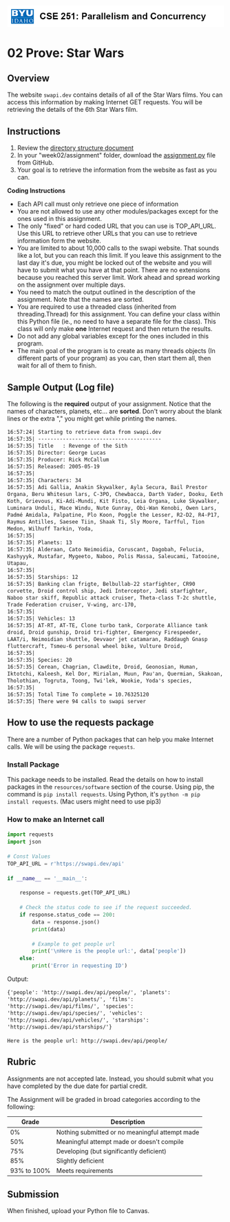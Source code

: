 ![](../site/banner.png)

# 02 Prove: Star Wars

## Overview

The website `swapi.dev` contains details of all of the Star Wars films.  You can access this information by making Internet GET requests.  You will be retrieving the details of the 6th Star Wars film.

## Instructions

1. Review the [directory structure document](../overview/directory_structure.md)
2. In your "week02/assignment" folder, download the [assignment.py](assignment/assignment.py) file from GitHub.
4. Your goal is to retrieve the information from the website as fast as you can.

**Coding Instructions**

- Each API call must only retrieve one piece of information
- You are not allowed to use any other modules/packages except for the ones used in this assignment.
- The only "fixed" or hard coded URL that you can use is TOP_API_URL.  Use this URL to retrieve other URLs that you can use to retrieve information form the website.
- You are limited to about 10,000 calls to the swapi website.  That sounds like   a lot, but you can reach this limit. If you leave this assignment to the last day it's due, you might be locked out of the website and you will have to submit what you have at that point.  There are no extensions because you reached this server limit. Work ahead and spread working on the assignment over multiple days.
- You need to match the output outlined in the description of the assignment.  Note that the names are sorted.
- You are required to use a threaded class (inherited from threading.Thread) for this assignment.  You can define your class within this Python file (ie., no need to have a separate file for the class).  This class will only make **one** Internet request and then return the results.
- Do not add any global variables except for the ones included in this program.
- The main goal of the program is to create as many threads objects (In different parts of your program) as you can, then start them all, then wait for all of them to finish.

## Sample Output (Log file)

The following is the **required** output of your assignment.  Notice that the names of characters, planets, etc... are **sorted**.  Don't worry about the blank lines or the extra "," you might get while printing the names.

```text
16:57:24| Starting to retrieve data from swapi.dev
16:57:35| ----------------------------------------
16:57:35| Title   : Revenge of the Sith
16:57:35| Director: George Lucas
16:57:35| Producer: Rick McCallum
16:57:35| Released: 2005-05-19
16:57:35|
16:57:35| Characters: 34
16:57:35| Adi Gallia, Anakin Skywalker, Ayla Secura, Bail Prestor Organa, Beru Whitesun lars, C-3PO, Chewbacca, Darth Vader, Dooku, Eeth Koth, Grievous, Ki-Adi-Mundi, Kit Fisto, Leia Organa, Luke Skywalker, Luminara Unduli, Mace Windu, Nute Gunray, Obi-Wan Kenobi, Owen Lars, Padmé Amidala, Palpatine, Plo Koon, Poggle the Lesser, R2-D2, R4-P17, Raymus Antilles, Saesee Tiin, Shaak Ti, Sly Moore, Tarfful, Tion Medon, Wilhuff Tarkin, Yoda,
16:57:35|
16:57:35| Planets: 13
16:57:35| Alderaan, Cato Neimoidia, Coruscant, Dagobah, Felucia, Kashyyyk, Mustafar, Mygeeto, Naboo, Polis Massa, Saleucami, Tatooine, Utapau,
16:57:35|
16:57:35| Starships: 12
16:57:35| Banking clan frigte, Belbullab-22 starfighter, CR90 corvette, Droid control ship, Jedi Interceptor, Jedi starfighter, Naboo star skiff, Republic attack cruiser, Theta-class T-2c shuttle, Trade Federation cruiser, V-wing, arc-170,
16:57:35| 
16:57:35| Vehicles: 13
16:57:35| AT-RT, AT-TE, Clone turbo tank, Corporate Alliance tank droid, Droid gunship, Droid tri-fighter, Emergency Firespeeder, LAAT/i, Neimoidian shuttle, Oevvaor jet catamaran, Raddaugh Gnasp fluttercraft, Tsmeu-6 personal wheel bike, Vulture Droid,
16:57:35|
16:57:35| Species: 20
16:57:35| Cerean, Chagrian, Clawdite, Droid, Geonosian, Human, Iktotchi, Kaleesh, Kel Dor, Mirialan, Muun, Pau'an, Quermian, Skakoan, Tholothian, Togruta, Toong, Twi'lek, Wookie, Yoda's species,
16:57:35|
16:57:35| Total Time To complete = 10.76325120
16:57:35| There were 94 calls to swapi server

```

## How to use the requests package

There are a number of Python packages that can help you make Internet calls.  We will be using the package `requests`.

### Install Package

This package needs to be installed.  Read the details on how to install packages in the `resources/software` section of the course.  Using pip, the command is `pip install requests`.  Using Python, it's `python -m pip install requests`.  (Mac users might need to use pip3)

### How to make an Internet call

```python
import requests
import json

# Const Values
TOP_API_URL = r'https://swapi.dev/api'

if __name__ == '__main__':

    response = requests.get(TOP_API_URL)
    
    # Check the status code to see if the request succeeded.
    if response.status_code == 200:
        data = response.json()
        print(data)

		# Example to get people url
        print('\nHere is the people url:', data['people'])
    else:
        print('Error in requesting ID')
```

Output:

```
{'people': 'http://swapi.dev/api/people/', 'planets': 'http://swapi.dev/api/planets/', 'films': 'http://swapi.dev/api/films/', 'species': 'http://swapi.dev/api/species/', 'vehicles': 'http://swapi.dev/api/vehicles/', 'starships': 'http://swapi.dev/api/starships/'}

Here is the people url: http://swapi.dev/api/people/
```

## Rubric

Assignments are not accepted late. Instead, you should submit what you have completed by the due date for partial credit.

The Assignment will be graded in broad categories according to the following:

| Grade | Description |
|-------|-------------|
| 0% | Nothing submitted or no meaningful attempt made |
| 50% | Meaningful attempt made or doesn't compile |
| 75% | Developing (but significantly deficient) |
| 85% | Slightly deficient |
| 93% to 100% | Meets requirements |


## Submission

When finished, upload your Python file to Canvas.
